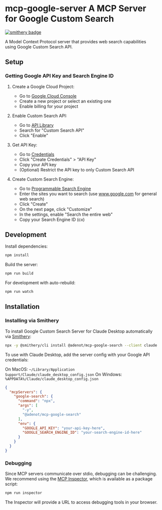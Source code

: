 # mcp-google-server A MCP Server for Google Custom Search
[![smithery badge](https://smithery.ai/badge/@adenot/mcp-google-search)](https://smithery.ai/server/@adenot/mcp-google-search)

A Model Context Protocol server that provides web search capabilities using Google Custom Search API.

## Setup

### Getting Google API Key and Search Engine ID

1. Create a Google Cloud Project:
   - Go to [Google Cloud Console](https://console.cloud.google.com/)
   - Create a new project or select an existing one
   - Enable billing for your project

2. Enable Custom Search API:
   - Go to [API Library](https://console.cloud.google.com/apis/library)
   - Search for "Custom Search API"
   - Click "Enable"

3. Get API Key:
   - Go to [Credentials](https://console.cloud.google.com/apis/credentials)
   - Click "Create Credentials" > "API Key"
   - Copy your API key
   - (Optional) Restrict the API key to only Custom Search API

4. Create Custom Search Engine:
   - Go to [Programmable Search Engine](https://programmablesearchengine.google.com/create/new)
   - Enter the sites you want to search (use www.google.com for general web search)
   - Click "Create"
   - On the next page, click "Customize"
   - In the settings, enable "Search the entire web"
   - Copy your Search Engine ID (cx)

## Development

Install dependencies:
```bash
npm install
```

Build the server:
```bash
npm run build
```

For development with auto-rebuild:
```bash
npm run watch
```

## Installation

### Installing via Smithery

To install Google Custom Search Server for Claude Desktop automatically via [Smithery](https://smithery.ai/server/@adenot/mcp-google-search):

```bash
npx -y @smithery/cli install @adenot/mcp-google-search --client claude
```

To use with Claude Desktop, add the server config with your Google API credentials:

On MacOS: `~/Library/Application Support/Claude/claude_desktop_config.json`
On Windows: `%APPDATA%/Claude/claude_desktop_config.json`

```json
{
  "mcpServers": {
    "google-search": {
      "command": "npx",
      "args": [
        "-y",
        "@adenot/mcp-google-search"
      ],
      "env": {
        "GOOGLE_API_KEY": "your-api-key-here",
        "GOOGLE_SEARCH_ENGINE_ID": "your-search-engine-id-here"
      }
    }
  }
}
```

### Debugging

Since MCP servers communicate over stdio, debugging can be challenging. We recommend using the [MCP Inspector](https://github.com/modelcontextprotocol/inspector), which is available as a package script:

```bash
npm run inspector
```

The Inspector will provide a URL to access debugging tools in your browser.
